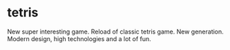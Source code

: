 # tetris
New super interesting game. Reload of classic tetris game. New generation. Modern design, high technologies and a lot of fun.
